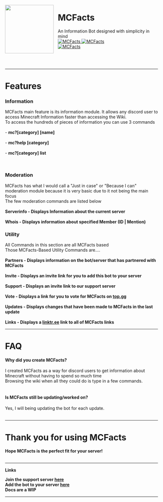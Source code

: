 <html><head></head><body><p><img style="margin-right:1em" width="160px" align="left" src="https://rendernetwork.co/MCFactsImages/MCFactsLogo.png"></p><h1>MCFacts</h1>
An Information Bot designed with simplicity in mind<br>
<a href="https://top.gg/bot/712808436588347443" >
  <img src="https://top.gg/api/widget/status/712808436588347443.svg" alt="MCFacts" />
</a>
<a href="https://top.gg/bot/712808436588347443" >
  <img src="https://top.gg/api/widget/servers/712808436588347443.svg" alt="MCFacts" />
</a><br>
<a href="https://top.gg/bot/712808436588347443" >
  <img src="https://top.gg/api/widget/upvotes/712808436588347443.svg" alt="MCFacts" />
</a>
<br><br><br><br>
<hr>
<h1><b>Features</b></h1>
<h3>Information</h3>
<p>MCFacts main feature is its information module. It allows any discord user to access Minecraft Information faster than accessing the Wiki.<br>
To access the hundreds of pieces of information you can use 3 commands<br>
<br>- <b>mc?[category] [name]</b><br><br> - <b>mc?help [category]</b><br><br> - <b>mc?[category] list</b></p><br>

<h3><b>Moderation</b></h3>
<p>MCFacts has what I would call a "Just in case" or "Because I can" moderation module because it is very basic due to it not being the main focus<br>
The few moderation commands are listed below<br><br>
<b>Serverinfo - Displays Information about the current server</b><br><br>
<b>Whois - Displays information about specified Member (ID | Mention)</b><br>

<h3><b>Utility</b></h3>
<p>All Commands in this section are all MCFacts based<br>
Those MCFacts-Based Utility Commands are....<br><br>
<b>Partners - Displays information on the bot/server that has partnered with MCFacts</b><br><br>
<b>Invite - Displays an invite link for you to add this bot to your server</b><br><br>
<b>Support - Displays an invite link to our support server</b><br><br>
<b>Vote - Displays a link for you to vote for MCFacts on <a href="https://top.gg">top.gg</a></b><br><br>
<b>Updates - Displays changes that have been made to MCFacts in the last update</b><br><br>
<b>Links - Displays a <a href="https://linktr.ee">linktr.ee</a> link to all of MCFacts links</b>




<hr>
<h1>FAQ</h1>
<h4><b>Why did you create MCFacts?</b></h4>
I created MCFacts as a way for discord users to get information about Minecraft without having to spend so much time<br>Browsing the wiki when all they could do is type in a few commands.<br>
<br>
<h4><b>Is MCFacts still be updating/worked on?</b></h4>
Yes, I will being updating the bot for each update.<br><br>
<hr>
<h1>Thank you for using </b>MCFacts<b></h1>
Hope MCFacts is the perfect fit for your server!<br>
<br>
<hr>
Links<br>

Join the support server [here](https://discord.gg/sxDtd43)<br>
Add the bot to your server [here](https://bit.ly/addmcfacts)<br>
Docs are a WIP<br>
<hr>
